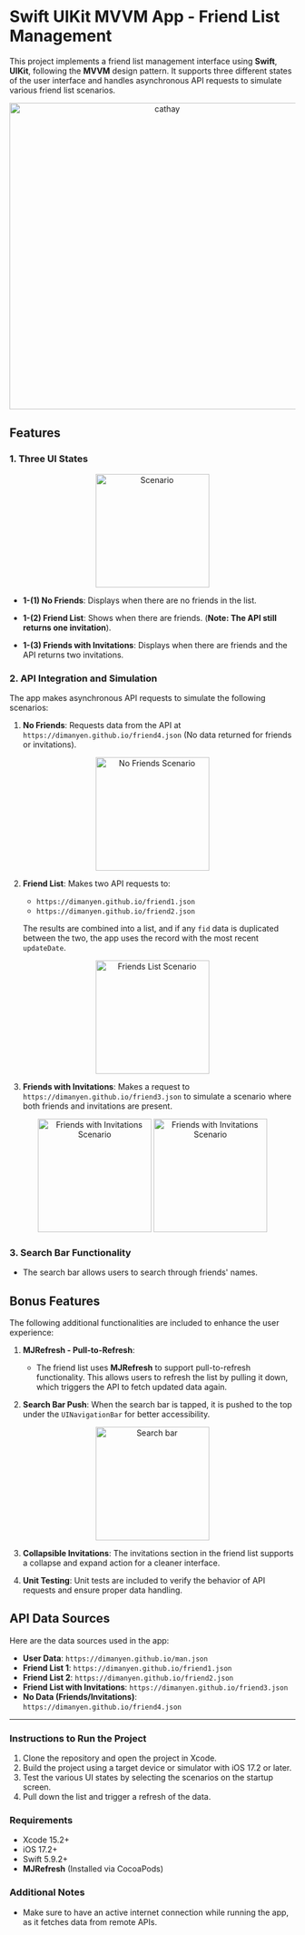 
# Swift UIKit MVVM App - Friend List Management

This project implements a friend list management interface using **Swift**, **UIKit**, following the **MVVM** design pattern. 
It supports three different states of the user interface and handles asynchronous API requests to simulate various friend list scenarios.

<p align="center">
    <img src="ReadMeImages/cathay-bank-koko-hw2.gif" alt="cathay" width="540">
</p>

## Features

### 1. Three UI States
<p align="center">
    <img src="ReadMeImages/1-0-scenario.png" alt="Scenario" width="200">
</p>

- **1-(1) No Friends**: Displays when there are no friends in the list.

- **1-(2) Friend List**: Shows when there are friends. (**Note: The API still returns one invitation**).

- **1-(3) Friends with Invitations**: Displays when there are friends and the API returns two invitations.


### 2. API Integration and Simulation

The app makes asynchronous API requests to simulate the following scenarios:

1. **No Friends**: Requests data from the API at `https://dimanyen.github.io/friend4.json` (No data returned for friends or invitations).
<p align="center">
    <img src="ReadMeImages/1-1-no-friends.png" alt="No Friends Scenario" width="200">
</p>
   
2. **Friend List**: Makes two API requests to:
    - `https://dimanyen.github.io/friend1.json`
    - `https://dimanyen.github.io/friend2.json`
   
    The results are combined into a list, and if any `fid` data is duplicated between the two, the app uses the record with the most recent `updateDate`.
<p align="center">
    <img src="ReadMeImages/1-2-friend-list.png" alt="Friends List Scenario" width="200">
</p>

3. **Friends with Invitations**: Makes a request to `https://dimanyen.github.io/friend3.json` to simulate a scenario where both friends and invitations are present.
<p align="center">
    <img src="ReadMeImages/1-3-1-expanded.png" alt="Friends with Invitations Scenario" width="200">
    <img src="ReadMeImages/1-3-2-stacked.png" alt="Friends with Invitations Scenario" width="200">
</p>

### 3. Search Bar Functionality

- The search bar allows users to search through friends' names.


## Bonus Features

The following additional functionalities are included to enhance the user experience:

1. **MJRefresh - Pull-to-Refresh**:
    - The friend list uses **MJRefresh** to support pull-to-refresh functionality. This allows users to refresh the list by pulling it down, which triggers the API to fetch updated data again.
   
2. **Search Bar Push**: When the search bar is tapped, it is pushed to the top under the `UINavigationBar` for better accessibility.
<p align="center">
    <img src="ReadMeImages/1-3-3-search-bar.png" alt="Search bar" width="200">
</p>

3. **Collapsible Invitations**: The invitations section in the friend list supports a collapse and expand action for a cleaner interface.

4. **Unit Testing**: Unit tests are included to verify the behavior of API requests and ensure proper data handling.

## API Data Sources

Here are the data sources used in the app:

- **User Data**: `https://dimanyen.github.io/man.json`
- **Friend List 1**: `https://dimanyen.github.io/friend1.json`
- **Friend List 2**: `https://dimanyen.github.io/friend2.json`
- **Friend List with Invitations**: `https://dimanyen.github.io/friend3.json`
- **No Data (Friends/Invitations)**: `https://dimanyen.github.io/friend4.json`

---

### Instructions to Run the Project

1. Clone the repository and open the project in Xcode.
2. Build the project using a target device or simulator with iOS 17.2 or later.
3. Test the various UI states by selecting the scenarios on the startup screen.
4. Pull down the list and trigger a refresh of the data.

### Requirements

- Xcode 15.2+
- iOS 17.2+
- Swift 5.9.2+
- **MJRefresh** (Installed via CocoaPods)

### Additional Notes

- Make sure to have an active internet connection while running the app, as it fetches data from remote APIs.

